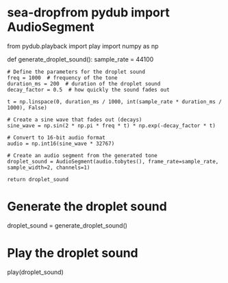 # sea-dropfrom pydub import AudioSegment
from pydub.playback import play
import numpy as np

def generate_droplet_sound():
    sample_rate = 44100
    
    # Define the parameters for the droplet sound
    freq = 1000  # frequency of the tone
    duration_ms = 200  # duration of the droplet sound
    decay_factor = 0.5  # how quickly the sound fades out
    
    t = np.linspace(0, duration_ms / 1000, int(sample_rate * duration_ms / 1000), False)
    
    # Create a sine wave that fades out (decays)
    sine_wave = np.sin(2 * np.pi * freq * t) * np.exp(-decay_factor * t)
    
    # Convert to 16-bit audio format
    audio = np.int16(sine_wave * 32767)
    
    # Create an audio segment from the generated tone
    droplet_sound = AudioSegment(audio.tobytes(), frame_rate=sample_rate, sample_width=2, channels=1)
    
    return droplet_sound

# Generate the droplet sound
droplet_sound = generate_droplet_sound()

# Play the droplet sound
play(droplet_sound)
